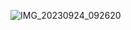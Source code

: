 ![IMG_20230924_092620](https://github.com/user-attachments/assets/f1474ca0-8515-4961-8809-d09f8762154f)
